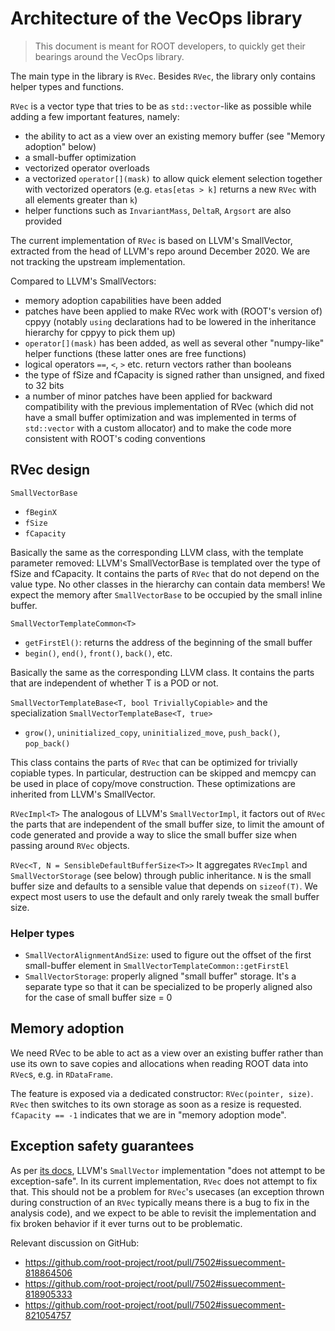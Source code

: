 # Architecture of the VecOps library

> This document is meant for ROOT developers, to quickly get their bearings around the VecOps library.

The main type in the library is `RVec`. Besides `RVec`, the library only contains helper types and functions.

`RVec` is a vector type that tries to be as `std::vector`-like as possible while adding a
few important features, namely:
- the ability to act as a view over an existing memory buffer (see "Memory adoption" below)
- a small-buffer optimization
- vectorized operator overloads
- a vectorized `operator[](mask)` to allow quick element selection together with vectorized operators
  (e.g. `etas[etas > k]` returns a new `RVec` with all elements greater than `k`)
- helper functions such as `InvariantMass`, `DeltaR`, `Argsort` are also provided

The current implementation of `RVec` is based on LLVM's SmallVector, extracted
from the head of LLVM's repo around December 2020.
We are not tracking the upstream implementation.

Compared to LLVM's SmallVectors:

- memory adoption capabilities have been added
- patches have been applied to make RVec work with (ROOT's version of) cppyy (notably `using` declarations had to be
  lowered in the inheritance hierarchy for cppyy to pick them up)
- `operator[](mask)` has been added, as well as several other "numpy-like" helper
  functions (these latter ones are free functions)
- logical operators `==`, `<`, `>` etc. return vectors rather than booleans
- the type of fSize and fCapacity is signed rather than unsigned, and fixed to 32 bits
- a number of minor patches have been applied for backward compatibility with the previous
  implementation of RVec (which did not have a small buffer optimization and was implemented
  in terms of `std::vector` with a custom allocator) and to make the code more consistent
  with ROOT's coding conventions

## RVec design

`SmallVectorBase`
   - `fBeginX`
   - `fSize`
   - `fCapacity`

   Basically the same as the corresponding LLVM class, with the template parameter removed: LLVM's SmallVectorBase
   is templated over the type of fSize and fCapacity. It contains the parts of `RVec` that do not depend on the value
   type.
   No other classes in the hierarchy can contain data members! We expect the memory after `SmallVectorBase` to be
   occupied by the small inline buffer.

`SmallVectorTemplateCommon<T>`
   - `getFirstEl()`: returns the address of the beginning of the small buffer
   - `begin()`, `end()`, `front()`, `back()`, etc.

   Basically the same as the corresponding LLVM class.
   It contains the parts that are independent of whether T is a POD or not.

`SmallVectorTemplateBase<T, bool TriviallyCopiable>` and the specialization `SmallVectorTemplateBase<T, true>`
   - `grow()`, `uninitialized_copy`, `uninitialized_move`, `push_back()`, `pop_back()`

   This class contains the parts of `RVec` that can be optimized for trivially copiable types.
   In particular, destruction can be skipped and memcpy can be used in place of copy/move construction.
   These optimizations are inherited from LLVM's SmallVector.

`RVecImpl<T>`
   The analogous of LLVM's `SmallVectorImpl`, it factors out of `RVec` the parts that are independent of
   the small buffer size, to limit the amount of code generated and provide a way to slice the small buffer
   size when passing around `RVec` objects.

`RVec<T, N = SensibleDefaultBufferSize<T>>`
   It aggregates `RVecImpl` and `SmallVectorStorage` (see below) through public inheritance.
   `N` is the small buffer size and defaults to a sensible value that depends on `sizeof(T)`.
   We expect most users to use the default and only rarely tweak the small buffer size.

### Helper types

- `SmallVectorAlignmentAndSize`: used to figure out the offset of the first small-buffer element in
  `SmallVectorTemplateCommon::getFirstEl`
- `SmallVectorStorage`: properly aligned "small buffer" storage. It's a separate type so that it can be specialized to
  be properly aligned also for the case of small buffer size = 0

## Memory adoption

We need RVec to be able to act as a view over an existing buffer rather than use its own
to save copies and allocations when reading ROOT data into `RVec`s, e.g. in `RDataFrame`.

The feature is exposed via a dedicated constructor: `RVec(pointer, size)`.
`RVec` then switches to its own storage as soon as a resize is requested.
`fCapacity == -1` indicates that we are in "memory adoption mode".

## Exception safety guarantees

As per [its docs](https://llvm.org/doxygen/classllvm_1_1SmallVector.html), LLVM's
`SmallVector` implementation "does not attempt to be exception-safe".
In its current implementation, `RVec` does not attempt to fix that.
This should not be a problem for `RVec`'s usecases (an exception thrown during
construction of an `RVec` typically means there is a bug to fix in the analysis code),
and we expect to be able to revisit the implementation and fix broken behavior if it
ever turns out to be problematic.

Relevant discussion on GitHub:

- https://github.com/root-project/root/pull/7502#issuecomment-818864506
- https://github.com/root-project/root/pull/7502#issuecomment-818905333
- https://github.com/root-project/root/pull/7502#issuecomment-821054757


